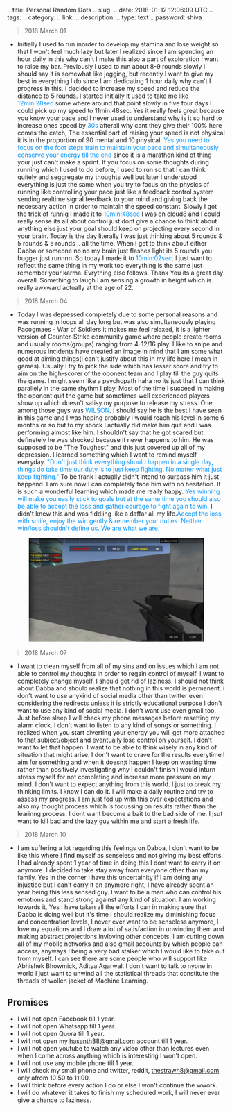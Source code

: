 
.. title: Personal Random Dots
.. slug: 
.. date: 2018-01-12 12:06:09 UTC
.. tags: 
.. category: 
.. link: 
.. description: 
.. type: text
.. password: shiva

> 2018 March 01

* Initially I used to run inorder to develop my stamina and lose weight so that I won't feel much lazy but later I realized since I am spending an hour daily in this why can't I make this also a part of exploration I want to raise my bar. Previously I used to run about 8-9 rounds slowly I should say it is somewhat like jogging, but recently I want to give my best in everything I do since I am dedicating 1 hour daily why can't I progress in this. I decided to increase my speed and reduce the distance to 5 rounds. I started initially it used to take me like <span style="color:#0093ff">12min:28sec</span> some where around that point slowly in five four days I could pick up my speed to 11min:48sec. Yes it really feels great because you know your pace and I never used to understand why is it so hard to increase ones speed by <span style="color:#0093ff">30s</span> afterall why cant they give their 100% here comes the catch, The essential part of raising your speed is not physical it is in the proportion of 90 mental and 10 physical. <span style="color:#0093ff">Yes you need to focus on the foot steps train to maintain your pace and simultaneously conserve your energy till the end</span> since it is a marathon kind of thing your just can't make a sprint. If you focus on some thoughts during running which I used to do before, I used to run so that I can think quitely and seggregate my thoughts well but later I understood everything is just the same when you try to focus on the physics of running like controlling your pace just like a feedback control system sending realtime signal feedback to your mind and giving back the necessary action in order to maintain the speed constant. Slowly I got the trick of runnig I made it to <span style="color:#0093ff">10min:48sec</span>  I was on cloud8 and I could really sense its all about control just dont give a chance to think about anything else just your goal should keep on projecting every second in your brain. Today is the day literally I was just thinking about 5 rounds & 5 rounds & 5 rounds .. all the time. When I get to think about either Dabba or someone no no my brain just flashes light its 5 rounds you bugger just runnnn. So today I made it to <span style="color:#0093ff">10min:02sec</span>. I just want to reflect the same thing in my work too everything is the same just remember your karma. Evrything else follows. Thank You its a great day overall. Something to laugh I am sensing a growth in height which is really awkward actually at the age of 22. 

> 2018 March 04

* Today I was depressed completely due to some personal reasons and was running in loops all day long but was also simultaneously playing Pacogmaes - War of Soldiers it makes me feel relaxed, it is a lighter version of Counter-Strike community game where people create rooms and usually rooms(groups) ranging from 4-12/16 play. I like to snipe and numerous incidents have created an image in mind that I am some what good at aiming things(I can't justify about this in my life here I mean in games). Usually I try to pick the side which has lesser score and try to aim on the high-scorer of the oponent team and I play till the guy quits the game. I might seem like a psychopath haha no its just that I can think parallely in the same rhythm I play. Most of the time I succeed in making the oponent quit the game but sometimes well experienced players show up which doesn't satisy my purpose to release my stress. One among those guys was <span style="color:#0093ff">WILSON</span>. I should say he is the best I have seen in this game and I was hoping probably I would reach his level in some 6 months or so but to my shock I actually did make him quit and I was performing almost like him. I shouldn't say that he got scared but definetely he was shocked because it never happens to him. He was supposed to be "The Toughest" and this just covered up all of my depression. I learned something which I want to remind myself everyday. <span style="color:#0093ff">"Don't just think everything should happen in a single day, things do take time our duty is to just keep fighting. No matter what just keep fighting."</span> To be frank I actually didn't intend to surpass him it just happend. I am sure now I can completely face him with no hesitation. It is such a wonderful learning which made me really happy. <span style="color:#0093ff">Yes winning will make you easily stick to goals but at the same time you should also be able to accept the loss and gather courage to fight again to win.</span> I didn't knew this and was fiddling like a daffar all my life.<span style="color:#0093ff">Accept the loss with smile, enjoy the win gently & remember your duties. Neither win/loss shouldn't define us. We are what we are.</span>

<p style="text-align:center"><img src ="/images/pacogames.png" width="80%" height="80%" /></p>

<!-- ![paco image](/images/pacogames.png){:height="50%" width="50%"} -->

> 2018 March 07

* I want to clean myself from all of my sins and on issues which I am not able to control my thoughts in order to regain control of myself. I want to completely change myself. I should get rid of laziness. I should not think about Dabba and should realize that nothing in this world is permanent. i don't want to use anykind of social media other than twitter even considering the redirects unless it is strictly educational purpose I don't want to use any kind of social media. I don't want use even gmail too. Just before sleep I will check my phone messages before resetting my alarm clock. I don't want to listen to any kind of songs or something. I realized when you start diverting your energy you will get more attached to that subject/object and eventually lose control on yourself. I don't want to let that happen. I want to be able to think wisely in any kind of situation that might arise. I don't want to crave for the results everytime I aim for something and when it doesn;t happen I keep on wasting time rather than positively investigating why I couldn't finish I would inturn stress myself for not completing and increase more pressure on my mind. I don't want to expect anything from this world. I just to break my thinking limits. I know I can do it. I will make a daily routine and try to assess my progress. I am just fed up with this over expectations and also my thought process which is focussing on results rather than the learinng process. I dont want become a bait to the bad side of me. I jsut want to kill bad and the lazy guy within me and start a fresh life. 

> 2018 March 10

* I am suffering a lot regarding this feelings on Dabba, I don't want to be like this where I find myself as senseless and not giving my best efforts. I had already spent 1 year of time in doing this I dont want to carry it on anymore. I decided to take stay away from everyone other than my family. Yes in the corner I have this uncertainity if I am doing any injustice but I can't carry it on anymore right, I have already spent an year being this less sensed guy. I want to be a man who can control his emotions and stand strong against any kind of situation. I am working towards it, Yes I have taken all the efforts I can in making sure that Dabba is doing well but it's time I should realize my diminishing focus and concentration levels, I never ever want to be senseless anymore, I love my equations and I draw a lot of satisfaction in unwinding them and making abstract projections invloving other concepts. I am cutting down all of my mobile networks and also gmail accounts by which people can access, anyways I being a very bad stalker which I would like to take out from myself. I can see there are some people who will support like Abhishek Bhowmick, Aditya Agarwal. I don't want to talk to nyone in world I just want to unwind all the statistical threads that constitute the threads of wollen jacket of Machine Learning. 

## Promises

* I will not open Facebook till 1 year.
* I will not open Whatsapp till 1 year.
* I will not open Quora till 1 year.
* I will not open my hasanth88@gmail.com account till 1 year.
* I will not open youtube to watch any video other than lectures even when I come across anything which is interesting I won't open.
* I will not use any mobile phone till 1 year.
* I will check my small phone and twitter, reddit, thestrawh8@gmail.com only afrom 10:50 to 11:00.
* I will think before every action I do or else I won't continue the wwork.
* I will do whatever it takes to finish my scheduled work, I will never ever give a chance to laziness. 

